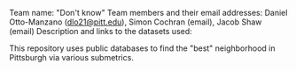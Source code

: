 Team name: "Don't know"
Team members and their email addresses: Daniel Otto-Manzano (dlo21@pitt.edu), Simon Cochran (email), Jacob Shaw (email)
Description and links to the datasets used: 

This repository uses public databases to find the "best" neighborhood in Pittsburgh via various submetrics. 
